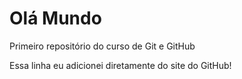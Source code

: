 # Olá Mundo
 Primeiro repositório do curso de Git e GitHub
 
 Essa linha eu adicionei diretamente do site do GitHub!

